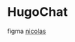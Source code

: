 # HugoChat
figma
[nicolas](https://www.figma.com/file/50LPnzsXiyuAFFxgQnlHzO/Untitled?node-id=0%3A3)
